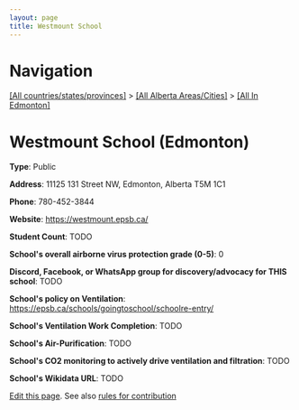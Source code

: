 ```yaml
---
layout: page
title: Westmount School
---
```

# Navigation

[[All countries/states/provinces]](../../..) > [[All Alberta Areas/Cities]](../..) > [[All In Edmonton]](..)

# Westmount School (Edmonton)

**Type**: Public

**Address**: 11125 131 Street NW, Edmonton, Alberta T5M 1C1

**Phone**: 780-452-3844

**Website**: <https://westmount.epsb.ca/>

**Student Count**: TODO

**School's overall airborne virus protection grade (0-5)**: 0

**Discord, Facebook, or WhatsApp group for discovery/advocacy for THIS school**: TODO

**School's policy on Ventilation**: <https://epsb.ca/schools/goingtoschool/schoolre-entry/>

**School's Ventilation Work Completion**: TODO

**School's Air-Purification**: TODO

**School's CO2 monitoring to actively drive ventilation and filtration**: TODO

**School's Wikidata URL**: TODO


[Edit this page](https://github.com/ventilate-schools/AB/edit/main/./Edmonton/Westmount_School.md). See also [rules for contribution](../../../contribution-rules/)